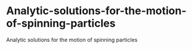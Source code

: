 # Analytic-solutions-for-the-motion-of-spinning-particles
Analytic solutions for the motion of spinning particles
